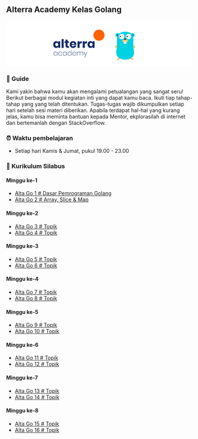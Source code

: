 ## Alterra Academy Kelas Golang

![Header](assets/banner.png)

### 🚢 Guide

Kami yakin bahwa kamu akan mengalami petualangan yang sangat seru! Berikut berbagai modul kegiatan inti yang dapat kamu baca. Ikuti tiap tahap-tahap yang yang telah ditentukan. Tugas-tugas wajib dikumpulkan setiap hari setelah sesi materi diberikan. Apabila terdapat hal-hal yang kurang jelas, kamu bisa meminta bantuan kepada Mentor, ekplorasilah di internet dan bertemanlah dengan StackOverflow.

### ⏰ Waktu pembelajaran
- Setiap hari Kamis & Jumat, pukul 19.00 - 23.00

### 📘 Kurikulum Silabus
#### Minggu ke-1
- [Alta Go 1 # Dasar Pemrograman Golang](./src/modul-go-1.md)
- [Alta Go 2 # Array, Slice & Map](./src/modul-go-2.md)
#### Minggu ke-2
- [Alta Go 3 # Topik](./src/modul-go-3.md)
- [Alta Go 4 # Topik](./src/modul-go-4.md)
#### Minggu ke-3
- [Alta Go 5 # Topik](./src/modul-go-5.md)
- [Alta Go 6 # Topik](./src/modul-go-6.md)
#### Minggu ke-4
- [Alta Go 7 # Topik](./src/modul-go-7.md)
- [Alta Go 8 # Topik](./src/modul-go-8.md)
#### Minggu ke-5
- [Alta Go 9 # Topik](./src/modul-go-9.md)
- [Alta Go 10 # Topik](./src/modul-go-10.md)
#### Minggu ke-6
- [Alta Go 11 # Topik](./src/modul-go-11.md)
- [Alta Go 12 # Topik](./src/modul-go-12.md)
#### Minggu ke-7
- [Alta Go 13 # Topik](./src/modul-go-13.md)
- [Alta Go 14 # Topik](./src/modul-go-14.md)
#### Minggu ke-8
- [Alta Go 15 # Topik](./src/modul-go-15.md)
- [Alta Go 16 # Topik](./src/modul-go-16.md)